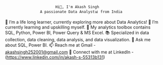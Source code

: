                           Hi👋, I'm Akash Singh
                    A passionate Data Analyst📊 from India
🔭 I’m a life long learner, currently exploring more about Data Analytics!
🌱 I’m currently learning and upskilling myself.
🧰 My analytics toolbox contains SQL, Python, Power BI, Power Query & MS Excel.
📚 Specialized in data collection, data cleaning, data analysis, and data visualization.
💬 Ask me about SQL, Power BI.
📫 Reach me at Gmail - akashsingh252001@gmail.com
🔗 Connect with me at LinkedIn - (https://www.linkedin.com/in/akash-s-55313b131)
